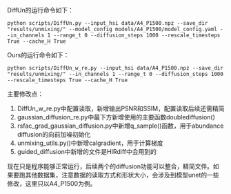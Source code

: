 
DiffUn的运行命令如下：

```
python scripts/DiffUn.py --input_hsi data/A4_P1500.npz --save_dir "results/unmixing/" --model_config models/A4_P1500/model_config.yaml --in_channels 1 --range_t 0 --diffusion_steps 1000 --rescale_timesteps True --cache_H True
```

Ours的运行命令如下：

```
python scripts/DiffUn_w_re.py --input_hsi data/A4_P1500.npz --save_dir "results/unmixing/" --in_channels 1 --range_t 0 --diffusion_steps 1000 --rescale_timesteps True --cache_H True
```

主要修改点：
1. DiffUn_w_re.py中配置读取，新增输出PSNR和SSIM，配置读取后续还需精简
2. gaussian_diffusion_re.py中最下方新增使用的主要函数doublediffusion()
3. rsfac_grad_gaussian_diffusion.py中新增q_sample()函数，用于abundance diffusion的向前加噪初始化
4. unmixing_utils.py()中新增calgradient，用于计算梯度
5. guided_diffusion中新增的文件是HIRdiff中会用到的

现在只是程序能够正常运行，后续两个的diffusion功能可以整合，精简文件。如果要跑其他数据集，注意数据的读取方式和形状大小，会涉及到模型unet的一些修改，这里只以A4_P1500为例。
